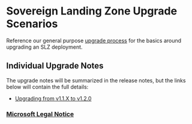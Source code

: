 # Sovereign Landing Zone Upgrade Scenarios

Reference our general purpose [upgrade process](./general-upgrade-steps.md) for the basics around upgrading an SLZ deployment.

## Individual Upgrade Notes

The upgrade notes will be summarized in the release notes, but the links below will contain the full details:

* [Upgrading from v1.1.X to v1.2.0](./upgrade-v1.1.X-to-v1.2.0.md)

### [Microsoft Legal Notice](../NOTICE.md)
